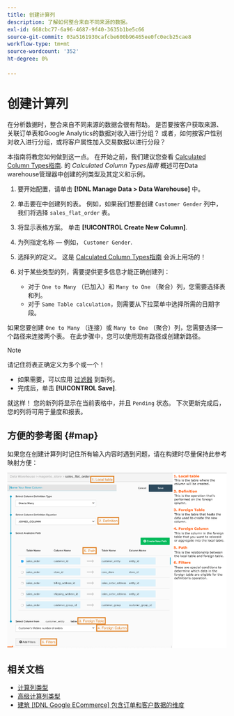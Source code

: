 ```yaml
---
title: 创建计算列
description: 了解如何整合来自不同来源的数据。
exl-id: 668cbc77-6a96-4687-9f40-3635b1be5c66
source-git-commit: 03a5161930cafcbe600b96465ee0fc0ecb25cae8
workflow-type: tm+mt
source-wordcount: '352'
ht-degree: 0%

---
```


# 创建计算列

在分析数据时，整合来自不同来源的数据会很有帮助。 是否要按客户获取来源、关联订单表和Google Analytics的数据对收入进行分组？ 或者，如何按客户性别对收入进行分组，或将客户属性加入交易数据以进行分段？

本指南将教您如何做到这一点。 在开始之前，我们建议您查看 [Calculated Column Types指南](../../data-analyst/data-warehouse-mgr/calc-column-types.md). 的 _Calculated Column Types指南_ 概述可在Data warehouse管理器中创建的列类型及其定义和示例。

1. 要开始配置，请单击 **[!DNL Manage Data > Data Warehouse]** 中。

1. 单击要在中创建列的表。 例如，如果我们想要创建 `Customer Gender` 列中，我们将选择 `sales_flat_order` 表。

1. 将显示表格方案。 单击 **[!UICONTROL Create New Column]**.

1. 为列指定名称 — 例如， `Customer Gender`.

1. 选择列的定义。 这是 [Calculated Column Types指南](../data-warehouse-mgr/calc-column-types.md) 会派上用场的！

1. 对于某些类型的列，需要提供更多信息才能正确创建列：
   * 对于 `One to Many` （已加入）和 `Many to One` （聚合）列，您需要选择表和列。
   * 对于 `Same Table calculation`，则需要从下拉菜单中选择所需的日期字段。

如果您要创建 `One to Many` （连接）或 `Many to One` （聚合）列，您需要选择一个路径来连接两个表。 在此步骤中，您可以使用现有路径或创建新路径。

>[!NOTE]
>
>请记住将表正确定义为多个或一个！

* 如果需要，可以应用 [过滤器](../../data-user/reports/ess-manage-data-filters.md) 到新列。
* 完成后，单击 **[!UICONTROL Save]**.

就这样！ 您的新列将显示在当前表格中，并且 `Pending` 状态。 下次更新完成后，您的列将可用于量度和报表。

## 方便的参考图 {#map}

如果您在创建计算列时记住所有输入内容时遇到问题，请在构建时尽量保持此参考映射方便：

![](../../assets/Calculated_Columns_Example.png)

## 相关文档

* [计算列类型](../data-warehouse-mgr/calc-column-types.md)
* [高级计算列类型](../data-warehouse-mgr/adv-calc-columns.md)
* [建筑 [!DNL Google ECommerce] 包含订单和客户数据的维度](../data-warehouse-mgr/bldg-google-ecomm-dim.md)
